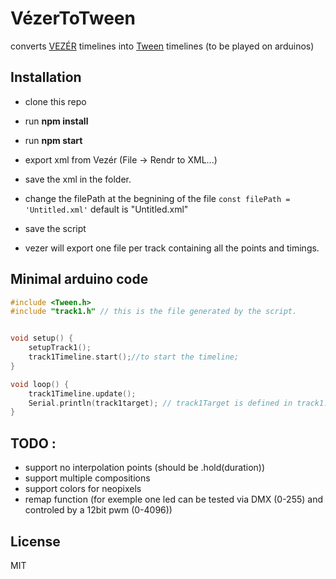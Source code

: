 # VézerToTween
converts [VEZÉR](https://imimot.com/vezer/)  timelines into [Tween](https://github.com/hideakitai/Tween) timelines (to be played on arduinos) 



## Installation 
- clone this repo 
- run **npm install**
- run **npm start**

- export xml from Vezér (File -> Rendr to XML...)
- save the xml in the folder. 
- change the filePath at the begnining of the file
 	`const filePath = 'Untitled.xml'` default is "Untitled.xml"
- save the script
- vezer will export one file per track containing all the points and timings. 

## Minimal arduino code 
```C
#include <Tween.h>
#include "track1.h" // this is the file generated by the script.


void setup() {
    setupTrack1();
    track1Timeline.start();//to start the timeline;
}

void loop() {
    track1Timeline.update();
    Serial.println(track1target); // track1Target is defined in track1.h
}
```


## TODO : 
- support no interpolation points (should be .hold(duration))
- support multiple compositions 
- support colors for neopixels 
- remap function (for exemple one led can be tested via DMX (0-255) and controled by a 12bit pwm (0-4096))

## License
MIT